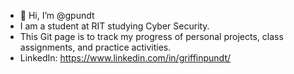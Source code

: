- 👋 Hi, I’m @gpundt
- I am a student at RIT studying Cyber Security.
- This Git page is to track my progress of personal projects, class assignments, and practice activities.
- LinkedIn: https://www.linkedin.com/in/griffinpundt/ 
